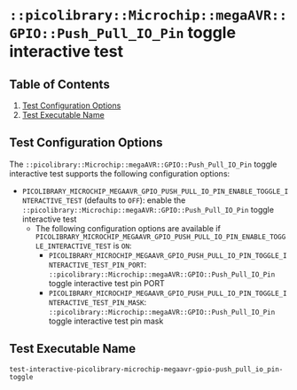 # `::picolibrary::Microchip::megaAVR::GPIO::Push_Pull_IO_Pin` toggle interactive test

## Table of Contents
1. [Test Configuration Options](#test-configuration-options)
1. [Test Executable Name](#test-executable-name)

## Test Configuration Options
The `::picolibrary::Microchip::megaAVR::GPIO::Push_Pull_IO_Pin` toggle interactive test
supports the following configuration options:
- `PICOLIBRARY_MICROCHIP_MEGAAVR_GPIO_PUSH_PULL_IO_PIN_ENABLE_TOGGLE_INTERACTIVE_TEST`
  (defaults to `OFF`): enable the
  `::picolibrary::Microchip::megaAVR::GPIO::Push_Pull_IO_Pin` toggle interactive test
    - The following configuration options are available if
      `PICOLIBRARY_MICROCHIP_MEGAAVR_GPIO_PUSH_PULL_IO_PIN_ENABLE_TOGGLE_INTERACTIVE_TEST`
      is `ON`:
        - `PICOLIBRARY_MICROCHIP_MEGAAVR_GPIO_PUSH_PULL_IO_PIN_TOGGLE_INTERACTIVE_TEST_PIN_PORT`:
          `::picolibrary::Microchip::megaAVR::GPIO::Push_Pull_IO_Pin` toggle interactive
          test pin PORT
        - `PICOLIBRARY_MICROCHIP_MEGAAVR_GPIO_PUSH_PULL_IO_PIN_TOGGLE_INTERACTIVE_TEST_PIN_MASK`:
          `::picolibrary::Microchip::megaAVR::GPIO::Push_Pull_IO_Pin` toggle interactive
          test pin mask

## Test Executable Name
`test-interactive-picolibrary-microchip-megaavr-gpio-push_pull_io_pin-toggle`
